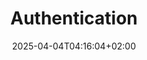 ---
weight: 999
title: "Authentication"
description: "[FreeRadius](./authentication/freeradius) • [Kerberos](./authentication/kerberos) • [OpenLDAP](./authentication/openldap) • [PAM](./authentication/pam) • [SSO](./authentication/sso)"
icon: "fingerprint"
date: "2025-04-04T04:16:04+02:00"
lastmod: "2025-04-04T04:16:04+02:00"
toc: true
---